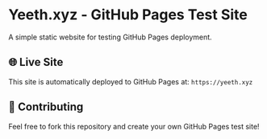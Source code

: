 # Yeeth.xyz - GitHub Pages Test Site

A simple static website for testing GitHub Pages deployment.

## 🌐 Live Site

This site is automatically deployed to GitHub Pages at: `https://yeeth.xyz`

## 🤝 Contributing

Feel free to fork this repository and create your own GitHub Pages test site!
